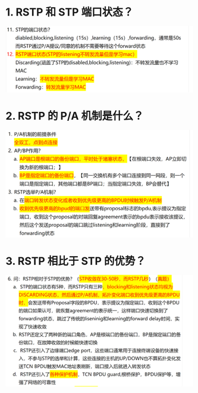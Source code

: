 # 1. RSTP 和 STP 端口状态？

![alt text](image-5.png)

# 2. RSTP 的 P/A 机制是什么？

![alt text](image-6.png)

# 3. RSTP 相比于 STP 的优势？

![alt text](image-12.png)
